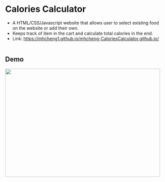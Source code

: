 # Calories Calculator

* A HTML/CSS/Javascript website that allows user to select existing food on the website or add their own.
* Keeps track of item in the cart and calculate total calories in the end.
* Link: https://mhcheng1.github.io/mhcheng-CaloriesCalculator.github.io/ <br><br>

## Demo <br>
<img src="https://media.giphy.com/media/YfeleIrCaTgJdzHLN2/giphy.gif" height="350px" width="500px">

